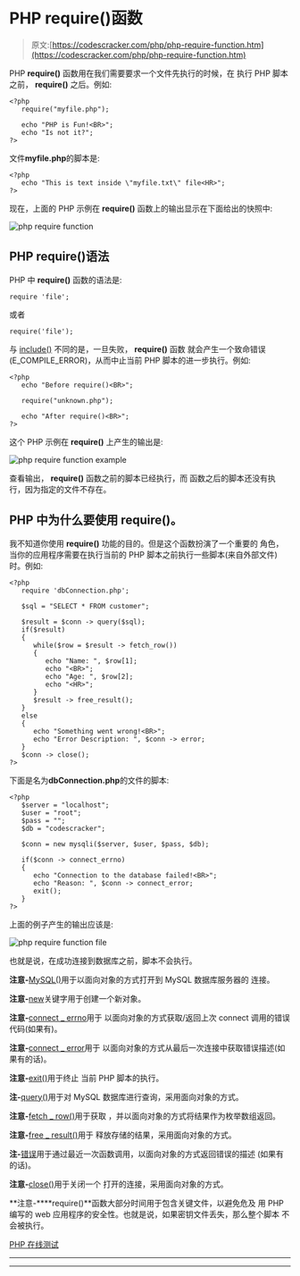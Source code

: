 # PHP require()函数

> 原文:[https://codescracker.com/php/php-require-function.htm](https://codescracker.com/php/php-require-function.htm)

PHP **require()** 函数用在我们需要要求一个文件先执行的时候，在 执行 PHP 脚本之前， **require()** 之后。例如:

```
<?php
   require("myfile.php");

   echo "PHP is Fun!<BR>";
   echo "Is not it?";
?>
```

文件**myfile.php**的脚本是:

```
<?php
   echo "This is text inside \"myfile.txt\" file<HR>";
?>
```

现在，上面的 PHP 示例在 **require()** 函数上的输出显示在下面给出的快照中:

![php require function](../Images/9b865f465b444a1275d6f9cdea3f770b.png)

## PHP require()语法

PHP 中 **require()** 函数的语法是:

```
require 'file';

```

或者

```
require('file');
```

与 [include()](/php/php-include-function.htm) 不同的是，一旦失败， **require()** 函数 就会产生一个致命错误(E_COMPILE_ERROR)，从而中止当前 PHP 脚本的进一步执行。例如:

```
<?php
   echo "Before require()<BR>";

   require("unknown.php");

   echo "After require()<BR>";
?>
```

这个 PHP 示例在 **require()** 上产生的输出是:

![php require function example](../Images/048eb9465f96a5f75cbb98bb60444a89.png)

查看输出， **require()** 函数之前的脚本已经执行，而 函数之后的脚本还没有执行，因为指定的文件不存在。

## PHP 中为什么要使用 require()。

我不知道你使用 **require()** 功能的目的。但是这个函数扮演了一个重要的 角色，当你的应用程序需要在执行当前的 PHP 脚本之前执行一些脚本(来自外部文件)时。例如:

```
<?php
   require 'dbConnection.php';

   $sql = "SELECT * FROM customer";

   $result = $conn -> query($sql);
   if($result)
   {
      while($row = $result -> fetch_row())
      {
         echo "Name: ", $row[1];
         echo "<BR>";
         echo "Age: ", $row[2];
         echo "<HR>";
      }
      $result -> free_result();
   }
   else
   {
      echo "Something went wrong!<BR>";
      echo "Error Description: ", $conn -> error;
   }
   $conn -> close();
?>
```

下面是名为**dbConnection.php**的文件的脚本:

```
<?php
   $server = "localhost";
   $user = "root";
   $pass = "";
   $db = "codescracker";

   $conn = new mysqli($server, $user, $pass, $db);

   if($conn -> connect_errno)
   {
      echo "Connection to the database failed!<BR>";
      echo "Reason: ", $conn -> connect_error;
      exit();
   }
?>
```

上面的例子产生的输出应该是:

![php require function file](../Images/850b75dafdc26c5935c382c579147dfb.png)

也就是说，在成功连接到数据库之前，脚本不会执行。

**注意-**[MySQL()](/php/php-mysqli-connect-to-database.htm)用于以面向对象的方式打开到 MySQL 数据库服务器的 连接。

**注意-**[new](/php/php-new-keyword.htm)关键字用于创建一个新对象。

**注意-**[connect _ errno](/php/php-connect-errno-and-mysqli-connect-errno.htm)用于 以面向对象的方式获取/返回上次 connect 调用的错误代码(如果有)。

**注意-**[connect _ error](/php/php-connect-error-and-mysqli-connect-error.htm)用于 以面向对象的方式从最后一次连接中获取错误描述(如果有的话)。

**注意-**[exit()](/php/php-exit-function.htm)用于终止 当前 PHP 脚本的执行。

**注-**[query()](/php/php-query-and-mysqli-query.htm)用于对 MySQL 数据库进行查询，采用面向对象的方式。

**注意-**[fetch _ row()](/php/php-fetch-row-and-mysqli-fetch-row.htm)用于获取 ，并以面向对象的方式将结果作为枚举数组返回。

**注意-**[free _ result()](/php/php-free-result-and-mysqli-free-result.htm)用于 释放存储的结果，采用面向对象的方式。

**注-**[错误](/php/php-error-and-mysqli-error.htm)用于通过最近一次函数调用，以面向对象的方式返回错误的描述 (如果有的话)。

**注意-**[close()](/php/php-mysqli-close-database-connection.htm)用于关闭一个 打开的连接，采用面向对象的方式。

**注意-****require()**函数大部分时间用于包含关键文件，以避免危及 用 PHP 编写的 web 应用程序的安全性。也就是说，如果密钥文件丢失，那么整个脚本 不会被执行。

[PHP 在线测试](/exam/showtest.php?subid=8)

* * *

* * *